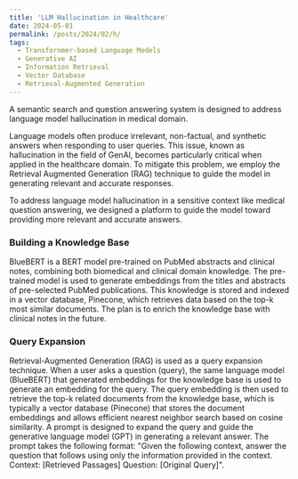 ```yaml
---
title: 'LLM Hallucination in Healthcare'
date: 2024-05-01
permalink: /posts/2024/02/h/
tags:
  - Transfornmer-based Language Models
  - Generative AI
  - Information Retrieval
  - Vector Database
  - Retrieval-Augmented Generation
---
```




A semantic search and question answering system is designed to address language model hallucination in medical domain.

Language models often produce irrelevant, non-factual, and synthetic answers when responding to user queries. This issue, known as hallucination in the field of GenAI, becomes particularly critical when applied in the healthcare domain. To mitigate this problem, we employ the Retrieval Augmented Generation (RAG) technique to guide the model in generating relevant and accurate responses.

To address language model hallucination in a sensitive context like medical question answering, we designed a platform to guide the model toward providing more relevant and accurate answers.

### Building a Knowledge Base

BlueBERT is a BERT model pre-trained on PubMed abstracts and clinical notes, combining both biomedical and clinical domain knowledge. The pre-trained model is used to generate embeddings from the titles and abstracts of pre-selected PubMed publications. This knowledge is stored and indexed in a vector database, Pinecone, which retrieves data based on the top-k most similar documents. The plan is to enrich the knowledge base with clinical notes in the future.

### Query Expansion

Retrieval-Augmented Generation (RAG) is used as a query expansion technique. When a user asks a question (query), the same language model (BlueBERT) that generated embeddings for the knowledge base is used to generate an embedding for the query.
The query embedding is then used to retrieve the top-k related documents from the knowledge base, which is typically a vector database (Pinecone) that stores the document embeddings and allows efficient nearest neighbor search based on cosine similarity.
A prompt is designed to expand the query and guide the generative language model (GPT) in generating a relevant answer. The prompt takes the following format: "Given the following context, answer the question that follows using only the information provided in the context. Context: [Retrieved Passages] Question: [Original Query]".









<!-- You can have many headings
======
-->

<!-- Aren't headings cool?
------ -->
